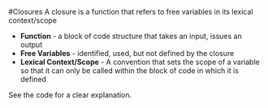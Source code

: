 #Closures
A closure is a function that refers to free variables in its lexical context/scope
- **Function** - a block of code structure that takes an input, issues an output
- **Free Variables** - identified, used, but not defined by the closure
- **Lexical Context/Scope** - A convention that sets the scope of a variable so that it can only be called within the block of code in which it is defined

See the code for a clear explanation.